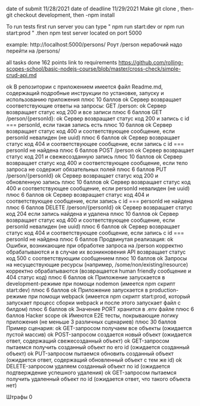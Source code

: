 date of submit 11/28/2021
date of deadline  11/29/2021
Make git clone , then- git checkout development, then -npm install


To run  tests  first run server  you can type  " npm run start:dev   or   npm run start:prod  "   .then    npm test 
server located on port 5000

example:   http://localhost:5000/persons/
Роут /person нерабочий надо перейти на /persons/



all tasks done  162  points
link to requirements https://github.com/rolling-scopes-school/basic-nodejs-course/blob/master/cross-check/simple-crud-api.md

ok В репозитории с приложением имеется файл Readme.md, содержащий подробные инструкции по установке, запуску и использованию приложения плюс 10 баллов
ok Сервер возвращает соответствующие ответы на запросы:
GET /person:
ok Сервер возвращает статус код 200 и все записи плюс 6 баллов
GET /person/{personId}:
ok Сервер возвращает статус код 200 и запись с id === personId, если такая запись есть плюс 10 баллов
ok Сервер возвращает статус код 400 и соответствующее сообщение, если personId невалиден (не uuid) плюс 6 баллов
 ok Сервер возвращает статус код 404 и соответствующее сообщение, если запись с id === personId не найдена плюс 6 баллов
POST /person
 ok Сервер возвращает статус код 201 и свежесозданную запись плюс 10 баллов
ok Сервер возвращает статус код 400 и соответствующее сообщение, если тело запроса не содержит обязательных полей плюс 6 баллов
PUT /person/{personId}
ok Сервер возвращает статус код 200 и обновленную запись плюс 10 баллов
ok Сервер возвращает статус код 400 и соответствующее сообщение, если personId невалиден (не uuid) плюс 6 баллов
ok Сервер возвращает статус код 404 и соответствующее сообщение, если запись с id === personId не найдена плюс 6 баллов
DELETE /person/{personId}
ok Сервер возвращает статус код 204 если запись найдена и удалена плюс 10 баллов
ok Сервер возвращает статус код 400 и соответствующее сообщение, если personId невалиден (не uuid) плюс 6 баллов
ok Сервер возвращает статус код 404 и соответствующее сообщение, если запись с id === personId не найдена плюс 6 баллов
Продвинутая реализация:
ok Ошибки, возникающие при обработке запроса на /person корректно обрабатываются и в случае их возникновения API возвращает статус код 500 с соответствующим сообщением плюс 10 баллов
ok Запросы на несуществующие ресурсы (например, /some/non/existing/resource) корректно обрабатываются (возвращается human friendly сообщение и 404 статус код) плюс 6 баллов
ok Приложение запускается в development-режиме при помощи nodemon (имеется npm скрипт start:dev) плюс 6 баллов
ok Приложение запускается в production-режиме при помощи webpack (имеется npm скрипт start:prod, который запускает процесс сборки webpack и после этого запускает файл с билдом) плюс 6 баллов
ok Значение PORT хранится в .env файле плюс 6 баллов
Hacker scope
ok Имеются E2E тесты, покрывающие логику приложения (не меньше 3 различных сценариев) плюс 30 баллов Пример сценария:
ok GET-запросом получаем все объекты (ожидается пустой массив)
ok POST-запросом создается новый объект (ожидается ответ, содержащий свежесозданный объект)
ok GET-запросом пытаемся получить созданный объект по его id (ожидается созданный объект)
ok PUT-запросом пытаемся обновить созданный объект (ожидается ответ, содержащий обновленный объект с тем же id)
ok DELETE-запросом удаляем созданный объект по id (ожидается подтверждение успешного удаления)
ok GET-запросом пытаемся получить удаленный объект по id (ожидается ответ, что такого объекта нет)

Штрафы  0
